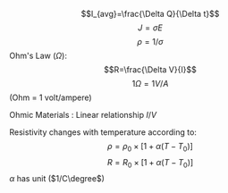 $$I_{avg}=\frac{\Delta Q}{\Delta t}$$
$$J=\sigma E$$
$$\rho=1/\sigma$$
Ohm's Law ($\Omega$):$$R=\frac{\Delta V}{I}$$
$$1\Omega=1V/A$$ (Ohm = 1 volt/ampere)

Ohmic Materials : Linear relationship $I/V$

Resistivity changes with temperature according to:
$$\rho=\rho_0\times[1+\alpha(T-T_0)]$$
$$R=R_0\times[1+\alpha(T-T_0)]$$
$\alpha$ has unit ($1/C\degree$)
